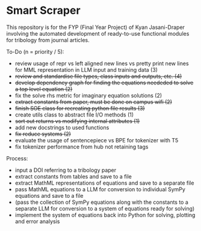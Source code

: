 # **Smart Scraper**

This repository is for the FYP (Final Year Project) of Kyan Jasani-Draper involving the automated development of ready-to-use functional modules for tribology from journal articles.

To-Do (n = priority / 5):
- review usage of repr vs left aligned new lines vs pretty print new lines for MML representation in LLM input and training data (3)
- ~~review and standardise file types, class inputs and outputs, etc. (4)~~
- ~~develop dependency graph for finding the equations neededed to solve a top level equation (2)~~
- fix the solve rhs metric for imaginary equation solutions (2)
- ~~extract constants from paper, must be done on campus wifi (2)~~
- ~~finish SOE class for recreating python file results (3)~~
- create utils class to abstract file I/O methods (1)
- ~~sort out returns vs modifying internal attributes (1)~~
- add new docstrings to used functions
- ~~fix reduce systems (2)~~
- evaluate the usage of sentencepiece vs BPE for tokenizer with T5
- fix tokenizer performance from hub not retaining tags

Process:
- input a DOI referring to a tribology paper
- extract constants from tables and save to a file
- extract MathML representations of equations and save to a separate file
- pass MathML equations to a LLM for conversion to individual SymPy equations and save to a file
- (pass the collection of SymPy equations along with the constants to a separate LLM for conversion to a system of equations ready for solving)
- implement the system of equations back into Python for solving, plotting and error analysis
